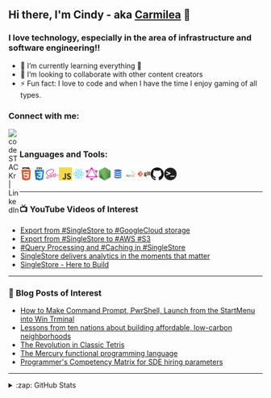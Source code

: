 
## Hi there, I'm Cindy - aka [Carmilea][website] 👋


### I love technology, especially in the area of infrastructure and software engineering!!

- 🌱 I’m currently learning everything 🤣
- 👯 I’m looking to collaborate with other content creators
- ⚡ Fun fact: I love to code and when I have the time I enjoy gaming of all types.


### Connect with me:

[<img align="left" alt="codeSTACKr | LinkedIn" width="22px" src="https://cdn.jsdelivr.net/npm/simple-icons@v3/icons/linkedin.svg" />][linkedin]

<br />

### Languages and Tools:

<img align="left" alt="HTML5" width="26px" src="https://raw.githubusercontent.com/github/explore/80688e429a7d4ef2fca1e82350fe8e3517d3494d/topics/html/html.png" />
<img align="left" alt="CSS3" width="26px" src="https://raw.githubusercontent.com/github/explore/80688e429a7d4ef2fca1e82350fe8e3517d3494d/topics/css/css.png" />
<img align="left" alt="Sass" width="26px" src="https://raw.githubusercontent.com/github/explore/80688e429a7d4ef2fca1e82350fe8e3517d3494d/topics/sass/sass.png" />
<img align="left" alt="JavaScript" width="26px" src="https://raw.githubusercontent.com/github/explore/80688e429a7d4ef2fca1e82350fe8e3517d3494d/topics/javascript/javascript.png" />
<img align="left" alt="React" width="26px" src="https://raw.githubusercontent.com/github/explore/80688e429a7d4ef2fca1e82350fe8e3517d3494d/topics/react/react.png" />
<img align="left" alt="GraphQL" width="26px" src="https://raw.githubusercontent.com/github/explore/80688e429a7d4ef2fca1e82350fe8e3517d3494d/topics/graphql/graphql.png" />
<img align="left" alt="Node.js" width="26px" src="https://raw.githubusercontent.com/github/explore/80688e429a7d4ef2fca1e82350fe8e3517d3494d/topics/nodejs/nodejs.png" />
<img align="left" alt="SQL" width="26px" src="https://raw.githubusercontent.com/github/explore/80688e429a7d4ef2fca1e82350fe8e3517d3494d/topics/sql/sql.png" />
<img align="left" alt="MySQL" width="26px" src="https://raw.githubusercontent.com/github/explore/80688e429a7d4ef2fca1e82350fe8e3517d3494d/topics/mysql/mysql.png" />
<img align="left" alt="Git" width="26px" src="https://raw.githubusercontent.com/github/explore/80688e429a7d4ef2fca1e82350fe8e3517d3494d/topics/git/git.png" />
<img align="left" alt="GitHub" width="26px" src="https://raw.githubusercontent.com/github/explore/78df643247d429f6cc873026c0622819ad797942/topics/github/github.png" />
<img align="left" alt="Terminal" width="26px" src="https://raw.githubusercontent.com/github/explore/80688e429a7d4ef2fca1e82350fe8e3517d3494d/topics/terminal/terminal.png" />

<br />
<br />

---

### 📺  YouTube Videos of Interest

<!-- YOUTUBE:START -->
- [Export from #SingleStore to #GoogleCloud storage](https://www.youtube.com/watch?v=sehLdkzo0vw)
- [Export from #SingleStore to #AWS #S3](https://www.youtube.com/watch?v=K-BpqexSNDw)
- [#Query Processing and #Caching in #SingleStore](https://www.youtube.com/watch?v=wLmEK0UK280)
- [SingleStore delivers analytics in the moments that matter](https://www.youtube.com/watch?v=WQWIEkHr4cY)
- [SingleStore - Here to Build](https://www.youtube.com/watch?v=VRpB1o21hSg)
<!-- YOUTUBE:END -->


---

### 📕  Blog Posts of Interest

<!-- BLOG-POST-LIST:START -->
- [How to Make Command Prompt, PwrShell, Launch from the StartMenu into Win Trminal](https://www.hanselman.com/blog/how-to-make-command-prompt-powershell-or-any-shell-launch-from-the-start-menu-directly-into-windows-terminal)
- [Lessons from ten nations about building affordable, low-carbon neighborhoods](https://www.sightline.org/2021/03/25/yes-other-countries-do-housing-better-case-1-japan/)
- [The Revolution in Classic Tetris](https://www.newyorker.com/culture/cultural-comment/the-revolution-in-classic-tetris)
- [The Mercury functional programming language](https://www.mercurylang.org/)
- [Programmer's Competency Matrix for SDE hiring parameters](https://sijinjoseph.netlify.app/programmer-competency-matrix/)
<!-- BLOG-POST-LIST:END -->

---

<details>
  <summary>:zap: GitHub Stats</summary>
  <img align='left' alt='Carmilea's github stats' src='https://github-readme-stats.vercel.app/api?username=carmilea&show_icons=true&hide_border=true' />
</details>

[website]: https://memsql.com
[linkedin]: https://www.linkedin.com/in/cindy-parker






<!--### Hi there 👋

**carmilea/carmilea** is a ✨ _special_ ✨ repository because its `README.md` (this file) appears on your GitHub profile.

Here are some ideas to get you started:

- 🔭 I’m currently working on ...
- 🌱 I’m currently learning ...
- 👯 I’m looking to collaborate on ...
- 🤔 I’m looking for help with ...
- 💬 Ask me about ...
- 📫 How to reach me: ...
- 😄 Pronouns: ...
- ⚡ Fun fact: ...
-->
